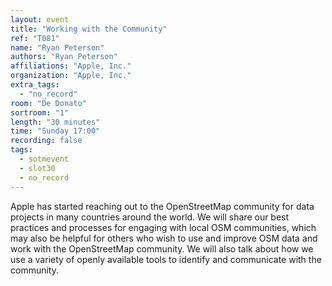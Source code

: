 ```yaml
---
layout: event
title: "Working with the Community"
ref: "T081"
name: "Ryan Peterson"
authors: "Ryan Peterson"
affiliations: "Apple, Inc."
organization: "Apple, Inc."
extra_tags:
  - "no_record"
room: "De Donato"
sortroom: "1"
length: "30 minutes"
time: "Sunday 17:00"
recording: false
tags:
  - sotmevent
  - slot30
  - no_record
---
```

Apple has started reaching out to the OpenStreetMap community for data projects in many countries around the world. We will share our best practices and processes for engaging with local OSM communities, which may also be helpful for others who wish to use and improve OSM data and work with the OpenStreetMap community. We will also talk about how we use a variety of openly available tools to identify and communicate with the community.